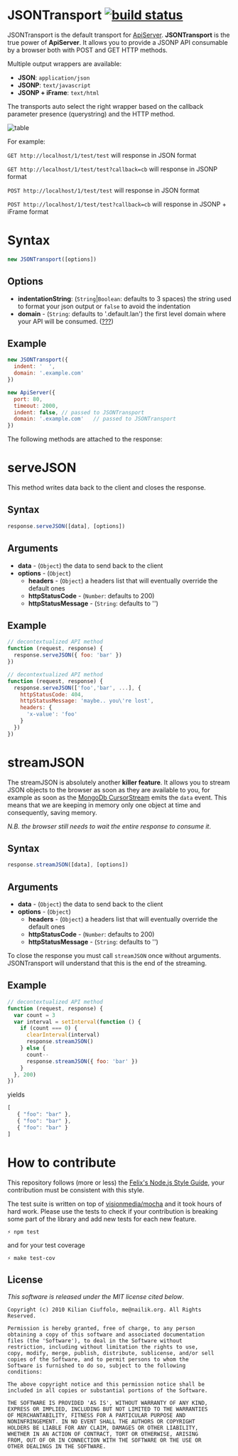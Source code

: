 # JSONTransport [![build status](https://secure.travis-ci.org/kilianc/node-json-transport.png?branch=master)](http://travis-ci.org/kilianc/node-json-transport)

JSONTransport is the default transport for [ApiServer](https://github.com/kilianc/node-apiserver). __JSONTransport__ is the true power of __ApiServer__. It allows you to provide a JSONP API consumable by a browser both with POST and GET HTTP methods.

Multiple output wrappers are available:

* __JSON__: `application/json`
* __JSONP__: `text/javascript`
* __JSONP + iFrame__: `text/html`

The transports auto select the right wrapper based on the callback parameter presence (querystring) and the HTTP method.

![table](http://f.cl.ly/items/460B2P0h3m3c22000W1p/json-transport-0.1.0.png)

For example:

`GET http://localhost/1/test/test` will response in JSON format

`GET http://localhost/1/test/test?callback=cb` will response in JSONP format

`POST http://localhost/1/test/test` will response in JSON format

`POST http://localhost/1/test/test?callback=cb` will response in JSONP + iFrame format

# Syntax

```javascript
new JSONTransport([options])
```

## Options

* __indentationString__: (`String`|`Boolean`: defaults to 3 spaces) the string used to format your json output or `false` to avoid the indentation
* __domain__ - (`String`: defaults to '.default.lan') the first level domain where your API will be consumed. ([???](#cors))

## Example

```javascript
new JSONTransport({
  indent: '  ',
  domain: '.example.com'
})
```

```javascript
new ApiServer({
  port: 80,
  timeout: 2000,
  indent: false, // passed to JSONTransport
  domain: '.example.com'   // passed to JSONTransport
})
```

The following methods are attached to the response:

# serveJSON

This method writes data back to the client and closes the response.

## Syntax

```javascript
response.serveJSON([data], [options])
```
## Arguments

* __data__ - (`Object`) the data to send back to the client
* __options__ - (`Object`)
  * __headers__ - (`Object`) a headers list that will eventually override the default ones
  * __httpStatusCode__ - (`Number`: defaults to 200)
  * __httpStatusMessage__ - (`String`: defaults to '')

## Example

```javascript
// decontextualized API method
function (request, response) {
  response.serveJSON({ foo: 'bar' })
})
```

```javascript
// decontextualized API method
function (request, response) {
  response.serveJSON(['foo','bar', ...], {
    httpStatusCode: 404,
    httpStatusMessage: 'maybe.. you\'re lost',
    headers: {
      'x-value': 'foo'
    }
  })
})
```

# streamJSON

The streamJSON is absolutely another __killer feature__. It allows you to stream JSON objects to the browser as soon as they are available to you, for example as soon as the [MongoDb CursorStream](http://mongodb.github.com/node-mongodb-native/api-generated/cursorstream.html) emits the `data` event. This means that we are keeping in memory only one object at time and consequently, saving memory.

_N.B. the browser still needs to wait the entire response to consume it_.

## Syntax

```javascript
response.streamJSON([data], [options])
```

## Arguments

* __data__ - (`Object`) the data to send back to the client
* __options__ - (`Object`)
  * __headers__ - (`Object`) a headers list that will eventually override the default ones
  * __httpStatusCode__ - (`Number`: defaults to 200)
  * __httpStatusMessage__ - (`String`: defaults to '')

To close the response you must call `streamJSON` once without arguments. JSONTransport will understand that this is the end of the streaming.

## Example

```javascript
// decontextualized API method
function (request, response) {
  var count = 3
  var interval = setInterval(function () {
    if (count === 0) {
      clearInterval(interval)
      response.streamJSON()
    } else {
      count--
      response.streamJSON({ foo: 'bar' })
    }
  }, 200)
})
```

yields

```javascript
[
   { "foo": "bar" },
   { "foo": "bar" },
   { "foo": "bar" }
]
```

# How to contribute

This repository follows (more or less) the [Felix's Node.js Style Guide](http://nodeguide.com/style.html), your contribution must be consistent with this style.

The test suite is written on top of [visionmedia/mocha](http://visionmedia.github.com/mocha/) and it took hours of hard work. Please use the tests to check if your contribution is breaking some part of the library and add new tests for each new feature.

    ⚡ npm test

and for your test coverage

    ⚡ make test-cov

## License

_This software is released under the MIT license cited below_.

    Copyright (c) 2010 Kilian Ciuffolo, me@nailik.org. All Rights Reserved.

    Permission is hereby granted, free of charge, to any person
    obtaining a copy of this software and associated documentation
    files (the 'Software'), to deal in the Software without
    restriction, including without limitation the rights to use,
    copy, modify, merge, publish, distribute, sublicense, and/or sell
    copies of the Software, and to permit persons to whom the
    Software is furnished to do so, subject to the following
    conditions:
    
    The above copyright notice and this permission notice shall be
    included in all copies or substantial portions of the Software.
    
    THE SOFTWARE IS PROVIDED 'AS IS', WITHOUT WARRANTY OF ANY KIND,
    EXPRESS OR IMPLIED, INCLUDING BUT NOT LIMITED TO THE WARRANTIES
    OF MERCHANTABILITY, FITNESS FOR A PARTICULAR PURPOSE AND
    NONINFRINGEMENT. IN NO EVENT SHALL THE AUTHORS OR COPYRIGHT
    HOLDERS BE LIABLE FOR ANY CLAIM, DAMAGES OR OTHER LIABILITY,
    WHETHER IN AN ACTION OF CONTRACT, TORT OR OTHERWISE, ARISING
    FROM, OUT OF OR IN CONNECTION WITH THE SOFTWARE OR THE USE OR
    OTHER DEALINGS IN THE SOFTWARE.
